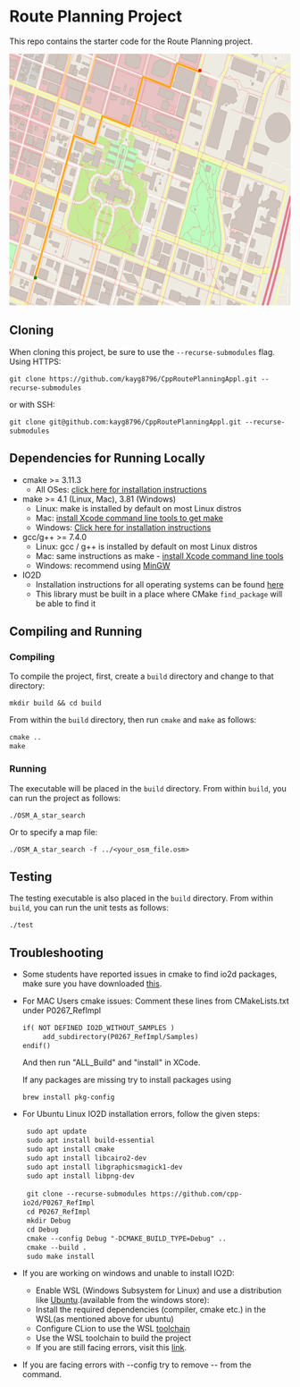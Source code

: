 # Route Planning Project

This repo contains the starter code for the Route Planning project.

<img src="map.png" width="600" height="450" />

## Cloning

When cloning this project, be sure to use the `--recurse-submodules` flag. Using HTTPS:
```
git clone https://github.com/kayg8796/CppRoutePlanningAppl.git --recurse-submodules
```
or with SSH:
```
git clone git@github.com:kayg8796/CppRoutePlanningAppl.git --recurse-submodules
```

## Dependencies for Running Locally
* cmake >= 3.11.3
  * All OSes: [click here for installation instructions](https://cmake.org/install/)
* make >= 4.1 (Linux, Mac), 3.81 (Windows)
  * Linux: make is installed by default on most Linux distros
  * Mac: [install Xcode command line tools to get make](https://developer.apple.com/xcode/features/)
  * Windows: [Click here for installation instructions](http://gnuwin32.sourceforge.net/packages/make.htm)
* gcc/g++ >= 7.4.0
  * Linux: gcc / g++ is installed by default on most Linux distros
  * Mac: same instructions as make - [install Xcode command line tools](https://developer.apple.com/xcode/features/)
  * Windows: recommend using [MinGW](http://www.mingw.org/)
* IO2D
  * Installation instructions for all operating systems can be found [here](https://github.com/cpp-io2d/P0267_RefImpl/blob/master/BUILDING.md)
  * This library must be built in a place where CMake `find_package` will be able to find it
 

## Compiling and Running

### Compiling
To compile the project, first, create a `build` directory and change to that directory:
```
mkdir build && cd build
```
From within the `build` directory, then run `cmake` and `make` as follows:
```
cmake ..
make
```
### Running
The executable will be placed in the `build` directory. From within `build`, you can run the project as follows:
```
./OSM_A_star_search
```
Or to specify a map file:
```
./OSM_A_star_search -f ../<your_osm_file.osm>
```

## Testing

The testing executable is also placed in the `build` directory. From within `build`, you can run the unit tests as follows:
```
./test
```

## Troubleshooting
* Some students have reported issues in cmake to find io2d packages, make sure you have downloaded [this](https://github.com/cpp-io2d/P0267_RefImpl/blob/master/BUILDING.md#xcode-and-libc).
* For MAC Users cmake issues: Comment these lines from CMakeLists.txt under P0267_RefImpl
    ```
    if( NOT DEFINED IO2D_WITHOUT_SAMPLES )
	     add_subdirectory(P0267_RefImpl/Samples)
    endif()
    ```
    And then run "ALL_Build" and "install" in XCode.
    
    If any packages are missing try to install packages using 
    ```
    brew install pkg-config
    ```
 * For Ubuntu Linux IO2D installation errors, follow the given steps:
   ```
	sudo apt update
	sudo apt install build-essential
	sudo apt install cmake
	sudo apt install libcairo2-dev
	sudo apt install libgraphicsmagick1-dev
	sudo apt install libpng-dev

	git clone --recurse-submodules https://github.com/cpp-io2d/P0267_RefImpl
	cd P0267_RefImpl
	mkdir Debug
	cd Debug
	cmake --config Debug "-DCMAKE_BUILD_TYPE=Debug" ..
	cmake --build .
	sudo make install
   ```
     
 * If you are working on windows and unable to install IO2D:
      * Enable WSL (Windows Subsystem for Linux) and use a distribution like [Ubuntu](https://ubuntu.com/wsl).(available from the windows store): 
      * Install the required dependencies (compiler, cmake etc.) in the WSL(as mentioned above for ubuntu)
      * Configure CLion to use the WSL [toolchain](https://www.jetbrains.com/help/clion/how-to-use-wsl-development-environment-in-product.html#wsl-tooclhain)
      * Use the WSL toolchain to build the project
      * If you are still facing errors, visit this [link](https://github.com/udacity/CppND-Route-Planning-Project/issues/9).
     

* If you are facing errors with --config try to remove -- from the command.


